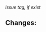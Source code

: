 *issue tag, if exist*

## Changes:

<!-- ## Details or comments:

## Checklist before merge
Add an `x` between the boxes braket that apply, meaning to complete the check before any merge happen, feel free to ask help if you are unsure about anything.

### General 
- [ ] I have read `CONTRIBUTING.md`.

- [ ] All new code includes corresponding unit tests and satisfies codecov.

- [ ] API Reference docstrings and/or User Guide have been updated to account for new features.

- [ ] All integration tests, including remote tests, are passing. -->

